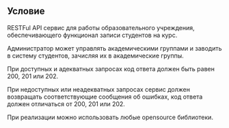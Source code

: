 ## Условие

RESTFul API сервис для работы образовательного учреждения, обеспечивающего функционал записи студентов на курс.

Администратор может управлять академическими группами и заводить в систему студентов, зачисляя их в академические группы.

При доступных и адекватных запросах код ответа должен быть равен 200, 201 или 202.

При недоступных или неадекватных запросах сервис должен возвращать соответствующие сообщения об ошибках, код ответа должен отличаться от 200, 201 или 202.

При реализации можно использовать любые opensource библиотеки.